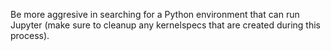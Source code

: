 Be more aggresive in searching for a Python environment that can run Jupyter
(make sure to cleanup any kernelspecs that are created during this process).
